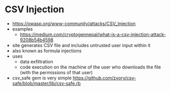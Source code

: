 # CSV Injection

-   https://owasp.org/www-community/attacks/CSV_Injection
-   examples
    -   https://medium.com/cryptogennepal/what-is-a-csv-injection-attack-9208b54b4598
-   site generates CSV file and includes untrusted user input within it
-   also known as formula injections
-   uses
    -   data exfiltration
    -   code execution on the machine of the user who downloads the file (with the permissions of that user)
-   csv_safe gem is very simple https://github.com/zvory/csv-safe/blob/master/lib/csv-safe.rb
